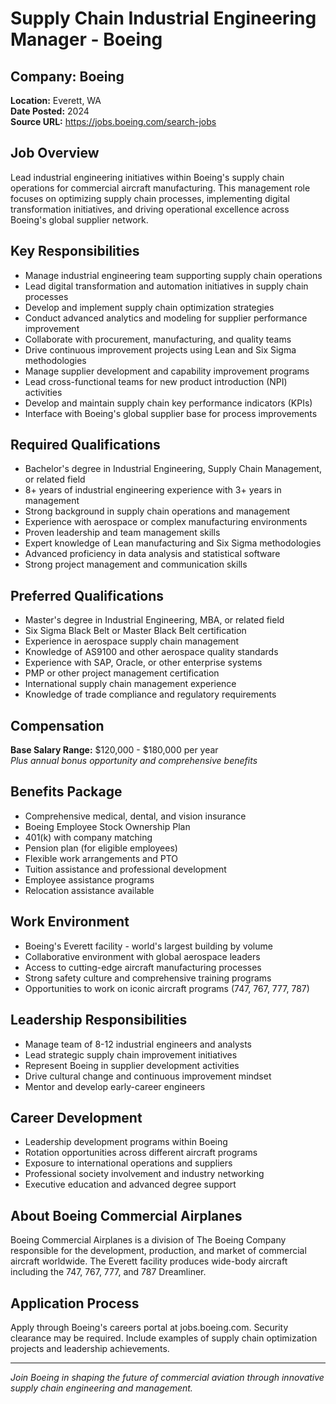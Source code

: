 # Supply Chain Industrial Engineering Manager - Boeing

## Company: Boeing
**Location:** Everett, WA  
**Date Posted:** 2024  
**Source URL:** https://jobs.boeing.com/search-jobs  

## Job Overview
Lead industrial engineering initiatives within Boeing's supply chain operations for commercial aircraft manufacturing. This management role focuses on optimizing supply chain processes, implementing digital transformation initiatives, and driving operational excellence across Boeing's global supplier network.

## Key Responsibilities
- Manage industrial engineering team supporting supply chain operations
- Lead digital transformation and automation initiatives in supply chain processes
- Develop and implement supply chain optimization strategies
- Conduct advanced analytics and modeling for supplier performance improvement
- Collaborate with procurement, manufacturing, and quality teams
- Drive continuous improvement projects using Lean and Six Sigma methodologies
- Manage supplier development and capability improvement programs
- Lead cross-functional teams for new product introduction (NPI) activities
- Develop and maintain supply chain key performance indicators (KPIs)
- Interface with Boeing's global supplier base for process improvements

## Required Qualifications
- Bachelor's degree in Industrial Engineering, Supply Chain Management, or related field
- 8+ years of industrial engineering experience with 3+ years in management
- Strong background in supply chain operations and management
- Experience with aerospace or complex manufacturing environments
- Proven leadership and team management skills
- Expert knowledge of Lean manufacturing and Six Sigma methodologies
- Advanced proficiency in data analysis and statistical software
- Strong project management and communication skills

## Preferred Qualifications
- Master's degree in Industrial Engineering, MBA, or related field
- Six Sigma Black Belt or Master Black Belt certification
- Experience in aerospace supply chain management
- Knowledge of AS9100 and other aerospace quality standards
- Experience with SAP, Oracle, or other enterprise systems
- PMP or other project management certification
- International supply chain management experience
- Knowledge of trade compliance and regulatory requirements

## Compensation
**Base Salary Range:** $120,000 - $180,000 per year  
*Plus annual bonus opportunity and comprehensive benefits*

## Benefits Package
- Comprehensive medical, dental, and vision insurance
- Boeing Employee Stock Ownership Plan
- 401(k) with company matching
- Pension plan (for eligible employees)
- Flexible work arrangements and PTO
- Tuition assistance and professional development
- Employee assistance programs
- Relocation assistance available

## Work Environment
- Boeing's Everett facility - world's largest building by volume
- Collaborative environment with global aerospace leaders
- Access to cutting-edge aircraft manufacturing processes
- Strong safety culture and comprehensive training programs
- Opportunities to work on iconic aircraft programs (747, 767, 777, 787)

## Leadership Responsibilities
- Manage team of 8-12 industrial engineers and analysts
- Lead strategic supply chain improvement initiatives
- Represent Boeing in supplier development activities
- Drive cultural change and continuous improvement mindset
- Mentor and develop early-career engineers

## Career Development
- Leadership development programs within Boeing
- Rotation opportunities across different aircraft programs
- Exposure to international operations and suppliers
- Professional society involvement and industry networking
- Executive education and advanced degree support

## About Boeing Commercial Airplanes
Boeing Commercial Airplanes is a division of The Boeing Company responsible for the development, production, and market of commercial aircraft worldwide. The Everett facility produces wide-body aircraft including the 747, 767, 777, and 787 Dreamliner.

## Application Process
Apply through Boeing's careers portal at jobs.boeing.com. Security clearance may be required. Include examples of supply chain optimization projects and leadership achievements.

---
*Join Boeing in shaping the future of commercial aviation through innovative supply chain engineering and management.*